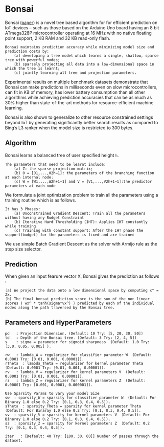 # Bonsai

Bonsai ([paper](http://proceedings.mlr.press/v70/kumar17a/kumar17a.pdf)) 
is a novel tree based algorithm for for efficient prediction on IoT devices – 
such as those based on the Arduino Uno board having an 8 bit ATmega328P microcontroller operating 
at 16 MHz with no native floating point support, 2 KB RAM and 32 KB read-only flash.

    Bonsai maintains prediction accuracy while minimizing model size and prediction costs by: 
        (a) developing a tree model which learns a single, shallow, sparse tree with powerful nodes; 
        (b) sparsely projecting all data into a low-dimensional space in which the tree is learnt; 
        (c) jointly learning all tree and projection parameters.

Experimental results on multiple benchmark datasets demonstrate that Bonsai can make predictions in milliseconds even on slow microcontrollers, 
can fit in KB of memory, has lower battery consumption than all other algorithms while achieving prediction accuracies that can be as much as 
30% higher than state-of-the-art methods for resource-efficient machine learning.

Bonsai is also shown to generalize to other resource constrained settings beyond IoT 
by generating significantly better search results as compared to Bing’s L3 ranker when the model size is restricted to 300 bytes.

## Algorithm

Bonsai learns a balanced tree of user speciﬁed height `h`.

    The parameters that need to be learnt include: 
        (a) Z: the sparse projection matrix; 
        (b) θ = [θ1,...,θ2h−1]: the parameters of the branching function at each internal node;
        (c) W = [W1,...,W2h+1−1] and V = [V1,...,V2h+1−1]:the predictor parameters at each node

We formulate a joint optimization problem to train all the parameters using a training routine which is as follows.

    It has 3 Phases:
        (a) Unconstrained Gradient Descent: Train all the parameters without having any Budget Constraint
        (b) Iterative Hard Thresholding (IHT): Applies IHT constantly while training
        (c) Training with constant support: After the IHT phase the support(budget) for the parameters is fixed and are trained
We use simple Batch Gradient Descent as the solver with Armijo rule as the step size selector.

## Prediction

When given an input fearure vector X, Bonsai gives the prediction as follows :

    (a) We project the data onto a low dimensional space by computing x^ = Zx.
    (b) The final bonsai prediction score is the sum of the non linear scores ( wx^ * tanh(sigma*vx^) ) predicted by each of the individual nodes along the path traversed by the Bonsai tree.


## Parameters and HyperParameters

    pd   : Projection Dimension. (Default: 10 Try: [5, 20, 30, 50]) 
    td   : Depth of the Bonsai tree. (Default: 3 Try: [2, 4, 5])
    s    : sigma = parameter for sigmoid sharpness  (Default: 1.0 Try: [3.0, 0.05, 0.005] ).

    rw   : lambda_W = regularizer for classifier parameter W  (Default: 0.0001 Try: [0.01, 0.001, 0.00001]).
    rTheta  : lambda_Theta = regularizer for kernel parameter Theta  (Default: 0.0001 Try: [0.01, 0.001, 0.00001]).
    rv   : lambda_V = regularizer for kernel parameters V  (Default: 0.0001 Try: [0.01, 0.001, 0.00001]).
    rz   : lambda_Z = regularizer for kernel parameters Z  (Default: 0.00001 Try: [0.001, 0.0001, 0.000001]).

    Use Sparsity Params to vary your model Size
    sw  : sparsity_W = sparsity for classifier parameter W  (Default: For Binaray 1.0 else 0.2 Try: [0.1, 0.3, 0.4, 0.5]).
    sTheta  : sparsity_Theta = sparsity for kernel parameter Theta  (Default: For Binaray 1.0 else 0.2 Try: [0.1, 0.3, 0.4, 0.5]).
    sv  : sparsity_V = sparsity for kernel parameters V  (Default: For Binaray 1.0 else 0.2 Try: [0.1, 0.3, 0.4, 0.5]).
    sz  : sparsity_Z = sparsity for kernel parameters Z  (Default: 0.2 Try: [0.1, 0.3, 0.4, 0.5]).

    iter   : [Default: 40 Try: [100, 30, 60]] Number of passes through the dataset.
